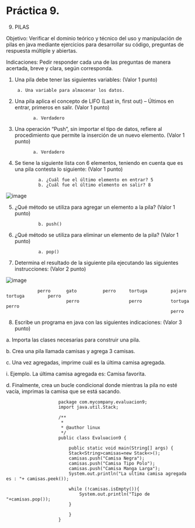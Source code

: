 # Práctica 9.

9. PILAS

Objetivo: Verificar el dominio teórico y técnico del uso y manipulación de pilas en java
mediante ejercicios para desarrollar su código, preguntas de respuesta múltiple y
abiertas.

Indicaciones: Pedir responder cada una de las preguntas de manera acertada, breve y
clara, según corresponda.

1. Una pila debe tener las siguientes variables: (Valor 1 punto)

        a. Una variable para almacenar los datos.
        

2. Una pila aplica el concepto de LIFO (Last in, first out) – Últimos en entrar, primeros
en salir. (Valor 1 punto)

              a. Verdadero
             


3. Una operación “Push”, sin importar el tipo de datos, refiere al procedimiento que
permite la inserción de un nuevo elemento. (Valor 1 punto)

              a. Verdadero
             

4. Se tiene la siguiente lista con 6 elementos, teniendo en cuenta que es una pila
contesta lo siguiente: (Valor 1 punto)

                a. ¿Cuál fue el último elemento en entrar? 5
                b. ¿Cuál fue el último elemento en salir? 8

![image](https://user-images.githubusercontent.com/91554777/181845862-efa0809c-fa14-4a0b-a6c5-d6b042618992.png)

5. ¿Qué método se utiliza para agregar un elemento a la pila? (Valor 1 punto)

              
                b. push()
              

6. ¿Qué método se utiliza para eliminar un elemento de la pila? (Valor 1 punto)

                a. pop()
                


7. Determina el resultado de la siguiente pila ejecutando las siguientes instrucciones:
(Valor 2 punto)

![image](https://user-images.githubusercontent.com/91554777/181846003-658ef512-f5b1-4aff-bef9-96609abf7dea.png)

                perro      gato          perro     tortuga         pajaro          tortuga         perro
                           perro                   perro           tortuga         perro
                                                                   perro
                

8. Escribe un programa en java con las siguientes indicaciones: (Valor 3 punto)

a. Importa las clases necesarias para construir una pila.

b. Crea una pila llamada camisas y agrega 3 camisas.

c. Una vez agregadas, imprime cuál es la última camisa agregada.

i. Ejemplo. La última camisa agregada es: Camisa favorita.

d. Finalmente, crea un bucle condicional donde mientras la pila no esté vacía,
imprimas la camisa que se está sacando.

                        package com.mycompany.evaluacion9;
                        import java.util.Stack;

                        /**
                         *
                         * @author linux
                         */
                        public class Evaluacion9 {

                            public static void main(String[] args) {
                            Stack<String>camisas=new Stack<>();
                            camisas.push("Camisa Negra");
                            camisas.push("Camisa Tipo Polo");
                            camisas.push("Camisa Manga Larga");
                            System.out.println("La ultima camisa agregada es : "+ camisas.peek());

                            while (!camisas.isEmpty()){
                                System.out.println("Tipo de "+camisas.pop());
                            }

                            }
                        }


